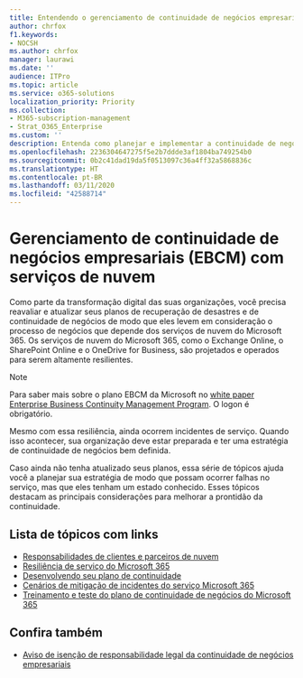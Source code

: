```yaml
---
title: Entendendo o gerenciamento de continuidade de negócios empresariais com serviços de nuvem
author: chrfox
f1.keywords:
- NOCSH
ms.author: chrfox
manager: laurawi
ms.date: ''
audience: ITPro
ms.topic: article
ms.service: o365-solutions
localization_priority: Priority
ms.collection:
- M365-subscription-management
- Strat_O365_Enterprise
ms.custom: ''
description: Entenda como planejar e implementar a continuidade de negócios parece diferente quando os serviços de nuvem fazem parte da sua oferta de TI.
ms.openlocfilehash: 2236304647275f5e2b7ddde3af1804ba749254b0
ms.sourcegitcommit: 0b2c41dad19da5f0513097c36a4ff32a5868836c
ms.translationtype: HT
ms.contentlocale: pt-BR
ms.lasthandoff: 03/11/2020
ms.locfileid: "42588714"
---
```

# <a name="enterprise-business-continuity-management-ebcm-with-cloud-services"></a>Gerenciamento de continuidade de negócios empresariais (EBCM) com serviços de nuvem

Como parte da transformação digital das suas organizações, você precisa reavaliar e atualizar seus planos de recuperação de desastres e de continuidade de negócios de modo que eles levem em consideração o processo de negócios que depende dos serviços de nuvem do Microsoft 365. Os serviços de nuvem do Microsoft 365, como o Exchange Online, o SharePoint Online e o OneDrive for Business, são projetados e operados para serem altamente resilientes.

> [!NOTE]
> Para saber mais sobre o plano EBCM da Microsoft no [white paper Enterprise Business Continuity Management Program](https://go.microsoft.com/fwlink/?linkid=2121521). O logon é obrigatório.

Mesmo com essa resiliência, ainda ocorrem incidentes de serviço. Quando isso acontecer, sua organização deve estar preparada e ter uma estratégia de continuidade de negócios bem definida.

Caso ainda não tenha atualizado seus planos, essa série de tópicos ajuda você a planejar sua estratégia de modo que possam ocorrer falhas no serviço, mas que eles tenham um estado conhecido. Esses tópicos destacam as principais considerações para melhorar a prontidão da continuidade.

## <a name="list-of-topics-with-links"></a>Lista de tópicos com links

- [Responsabilidades de clientes e parceiros de nuvem](ebcm-customer-and-cloud-partner-ebcm-responsibilities.md)
- [Resiliência de serviço do Microsoft 365](ebcm-m365-service-resiliency.md)
- [Desenvolvendo seu plano de continuidade](ebcm-developing-your-ebcm-plan.md)
- [Cenários de mitigação de incidentes do serviço Microsoft 365](ebcm-microsoft-365-mitigations.md)
- [Treinamento e teste do plano de continuidade de negócios do Microsoft 365](ebcm-enterprise-business-continuity-management-plan-rehearsal-and-user-training.md)

## <a name="see-also"></a>Confira também

- [Aviso de isenção de responsabilidade legal da continuidade de negócios empresariais](ebcm-legal-disclaimer.md)
